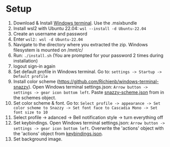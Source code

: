 # Setup
1. Download & Install [Windows terminal](https://github.com/microsoft/terminal/releases). Use the .msixbundle
2. Install wsl2 with Ubuntu 22.04: `wsl --install -d Ubuntu-22.04`
3. Create an username and password
4. Enter `wsl2: wsl -d Ubuntu-22.04`
5. Navigate to the directory where you extracted the zip. Windows filesystem is mounted on /mnt/c/
6. Run: `./install.sh` (You are prompted for your password 2 times during installation)
7. logout sign-in again
8. Set default profile in Windows terminal. Go to: `settings -> Startup -> Default profile`
9. Install color scheme (https://github.com/Richienb/windows-terminal-snazzy). Open Windows terminal settings.json: `Arrow button -> settings -> gear icon bottom left`. Paste [snazzy-scheme.json](terminal/snazzy-scheme.json) from in the schemes object.
10. Set color scheme & font. Go to: `Select profile -> appearance -> Set color scheme to Snazzy -> Set font face to Cascadia Mono -> Set font size to 10`
11. Select profile -> adanced -> Bell notification style -> turn everything off
12. Set keybindings. Open Windows terminal settings.json: `Arrow button -> settings -> gear icon bottom left`. Overwrite the 'actions' object with the 'actions' object from [keybindings.json](terminal/keybindings.json).
13. Set background image.
